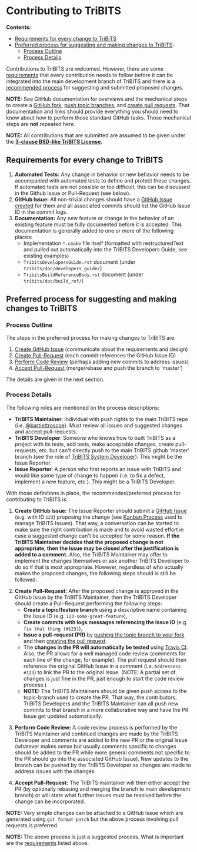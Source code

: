 # Contributing to TriBITS

**Contents:**
* [Requirements for every change to TriBITS](#requirements)
* [Preferred process for suggesting and making changes to TriBITS](#process):
  * [Process Outline](#process_outline)
  * [Process Details](#process_details)

Contributions to TriBITS are welcomed.  However, there are some [requirements](#requirements) that every contribution needs to follow before it can be integrated into the main development branch of TriBITS and there is a [recommended process](#process) for suggesting and submitted proposed changes.

**NOTE:** See GitHub documentation for overviews and the mechanical steps to create a [GitHub fork](https://help.github.com/articles/about-forks/), [push topic branches](https://help.github.com/articles/pushing-to-a-remote/), and [create pull requests](https://help.github.com/articles/creating-a-pull-request/).  That documentation and links should provide everything you should need to know about how to perform those standard GitHub tasks.  Those mechanical steps are **not** repeated here.

**NOTE:** All contributions that are submitted are assumed to be given under the **[3-clause BSD-like TriBITS License](https://github.com/TriBITSPub/TriBITS/blob/master/tribits/Copyright.txt).**

<a name="requirements"/>

## Requirements for every change to TriBITS

1. **Automated Tests:** Any change in behavior or new behavior needs to be accompanied with automated tests to define and protect these changes.  If automated tests are not possible or too difficult, this can be discussed in the Github Issue or Pull-Request (see below).
2. **GitHub Issue:** All non-trivial changes should have a [GitHub Issue created](#process_create_issue) for them and all associated commits should list the GitHub Issue ID in the commit logs.
3. **Documentation:** Any new feature or change in the behavior of an existing feature must be fully documented before it is accepted.  This documentation is generally added to one or more of the following places:
   * Implementation `*.cmake` file itself (formatted with restructuredText and pulled out automatically into the TriBITS Developers Guide, see existing examples)
   * `TribitsDevelopersGuide.rst` document (under `tribits/doc/developers_guide/`)
   * `TribitsBuildReferenceBody.rst` document (under `tribits/doc/build_ref/`)

<a name="process">

## Preferred process for suggesting and making changes to TriBITS

<a name="process_outline">

### Process Outline

The steps in the preferred process for making changes to TriBITS are:

1. [Create GitHub Issue](#process_create_issue) (communicate about the requirements and design)
2. [Create Pull-Request](#process_create_pull_request) (each commit references the GitHub Issue ID)
3. [Perform Code Review](#process_code_review) (perhaps adding new commits to address issues)
4. [Accept Pull-Request](#process_accept_pull_request) (merge/rebase and push the branch to 'master')

The details are given in the next section.

<a name="process_details"/>

### Process Details

The following roles are mentioned on the process descriptions:
* **TriBITS Maintainer**: Individual with push rights to the main TriBITS repo (i.e. [@bartlettroscoe](https://github.com/bartlettroscoe)).  Must review all issues and suggested changes and accept pull-requests.
* **TriBITS Developer**: Someone who knows how to built TriBITS as a project with its tests, add tests, make acceptable changes, create pull-requests, etc. but can't directly push to the main TriBITS github 'master' branch (see the role of [TriBITS System Developer](https://tribits.org/doc/TribitsDevelopersGuide.html#tribits-developer-and-user-roles)).  This might be the Issue Reporter.
* **Issue Reporter**: A person who first reports an issue with TriBITS and would like some type of change to happen (i.e. to fix a defect, implement a new feature, etc.).  This might be a TriBITS Developer.

With those definitions in place, the recommended/preferred process for contributing to TriBITS is:

<a name="process_create_issue"/>

1. **Create GitHub Issue:** The Issue Reporter should submit a [GitHub Issue](https://github.com/TriBITSPub/TriBITS/issues) (e.g. with ID `123`) proposing the change (see [Kanban Process](https://github.com/TriBITSPub/TriBITS/wiki/Kanban-Process-for-Issue-Tracking) used to manage TriBITS Issues).  That way, a conversation can be started to make sure the right contribution is made and to avoid wasted effort in case a suggested change can't be accepted for some reason.  **If the TriBITS Maintainer decides that the proposed change is not appropriate, then the Issue may be closed after the justification is added to a comment.**  Also, the TriBITS Maintainer may offer to implement the changes themselves or ask another TriBITS Developer to do so if that is most appropriate.  However, regardless of who actually makes the proposed changes, the following steps should is still be followed.

<a name="process_create_pull_request"/>

2. **Create Pull-Request:** After the proposed change is approved in the GitHub Issue by the TriBITS Maintainer, then the TriBITS Developer should create a Pull-Request performing the following steps:
    * **Create a topic/feature branch** using a descriptive name containing the Issue ID (e.g. `123-some-great-feature`),
    * **Create commits with logs messages referencing the Issue ID** (e.g. `fix that thing (#123)`),
    * **Issue a pull-request (PR)** by [pushing the topic branch to your fork](https://help.github.com/articles/pushing-to-a-remote/) and then [creating the pull request](https://help.github.com/articles/creating-a-pull-request/).
    * The **changes in the PR will automatically be tested** using [Travis CI](https://travis-ci.org/TriBITSPub/TriBITS).  Also, the PR allows for a well managed code review (comments for each line of the change, for example).  The pull request should then reference the original GitHub Issue in a comment  (i.e. `Addressess #123`) to link the PR to the original Issue.  (NOTE: A partial set of changes is just fine in the PR, just enough to start the code review process.)
    * **NOTE:** The TriBITS Maintainers should be given push access to the topic-branch used to create the PR.  That way, the contributors, TriBITS Developers and the TriBITS Maintainer can all push new commits to that branch in a more collaborative way and have the PR Issue get updated automatically.

<a name="process_code_review"/>

3. **Perform Code Review:** A code review process is performed by the TriBITS Maintainer and continued changes are made by the TriBITS Developer and comments are added to the new PR or the original Issue (whatever makes sense but usually comments specific to changes should be added to the PR while more general comments not specific to the PR should go into the associated GitHub Issue).  New updates to the branch can be pushed by the TriBITS Developer as changes are made to address issues with the changes.

<a name="process_accept_pull_request"/>

4. **Accept Pull-Request:** The TriBITS maintainer will then either accept the PR (by optionally rebasing and merging the branch to main development branch) or will state what further issues must be resolved before the change can be incorporated.

**NOTE:** Very simple changes can be attached to a GitHub Issue which are generated using `git format-patch` but the above process involving pull requests is preferred. 

**NOTE:** The above process is just a suggested process.  What is important are the [requirements](#requirements) listed above.
